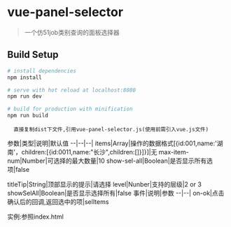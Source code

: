 # vue-panel-selector

> 一个仿51job类别查询的面板选择器

## Build Setup

``` bash
# install dependencies
npm install

# serve with hot reload at localhost:8080
npm run dev

# build for production with minification
npm run build
```
```
  直接复制dist下文件,引用vue-panel-selector.js(使用前需引入vue.js文件)
```
参数|类型|说明|默认值
--|--|--|
items|Array|操作的数据格式[{id:001,name:'湖南'，children:[{id:0011,name:"长沙",children:[]}]}]|无
max-item-num|Number|可选择的最大数量|10
show-sel-all|Boolean|是否显示所有选项|false
<!-- row|Number|每行显示多少项|5 -->
titleTip|String|顶部显示的提示|请选择
level|Nunber|支持的层级|2 or 3
showSelAll|Boolean|是否显示选择所有|false
事件|说明|参数
--|--|
on-ok|点击确认后的回调,返回选中的项|selItems

实例:参照index.html

